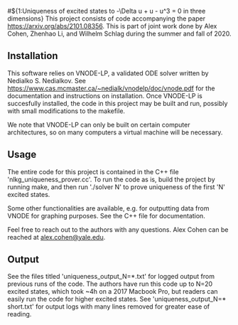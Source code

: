 #${1:Uniqueness of excited states to -\Delta u + u - u^3 = 0 in three dimensions}
This project consists of code accompanying the paper https://arxiv.org/abs/2101.08356. This is part of joint work done by Alex Cohen, Zhenhao Li, and Wilhelm Schlag during the summer and fall of 2020. 

## Installation
This software relies on VNODE-LP, a validated ODE solver written by Nedialko S. Nedialkov. See https://www.cas.mcmaster.ca/~nedialk/vnodelp/doc/vnode.pdf for the documentation and instructions on installation. Once VNODE-LP is succesfully installed, the code in this project may be built and run, possibly with small modifications to the makefile. 

We note that VNODE-LP can only be built on certain computer architectures, so on many computers a virtual machine will be necessary. 

## Usage
The entire code for this project is contained in the C++ file 'nlkg_uniqueness_prover.cc'. To run the code as is, build the project by running make, and then run './solver N' to prove uniqueness of the first 'N' excited states. 

Some other functionalities are available, e.g. for outputting data from VNODE for graphing purposes. See the C++ file for documentation.

Feel free to reach out to the authors with any questions. Alex Cohen can be reached at alex.cohen@yale.edu.

## Output

See the files titled 'uniqueness_output_N=\*.txt' for logged output from previous runs of the code. The authors have run this code up to N=20 excited states, which took ~4h on a 2017 Macbook Pro, but readers can easily run the code for higher excited states. See 'uniqueness_output_N=\* short.txt' for output logs with many lines removed for greater ease of reading.